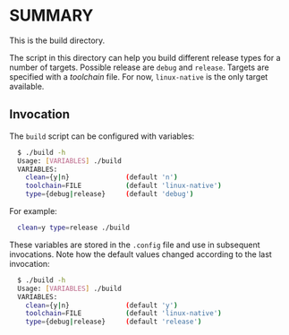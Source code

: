 # SUMMARY

This is the build directory.

The script in this directory can help you build different release types for a
number of targets. Possible release are `debug` and  `release`. Targets are
specified with a _toolchain_ file. For now, `linux-native` is the only target
available.

## Invocation

The `build` script can be configured with variables:

```bash
  $ ./build -h
  Usage: [VARIABLES] ./build
  VARIABLES:
    clean={y|n}              (default 'n')
    toolchain=FILE           (default 'linux-native')
    type={debug|release}     (default 'debug')
```

For example:

```bash
  clean=y type=release ./build
```

These variables are stored in the `.config` file and use in subsequent
invocations. Note how the default values changed according to the last
invocation:

```bash
  $ ./build -h
  Usage: [VARIABLES] ./build
  VARIABLES:
    clean={y|n}              (default 'y')
    toolchain=FILE           (default 'linux-native')
    type={debug|release}     (default 'release')
```
